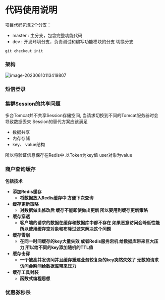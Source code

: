 # 代码使用说明
项目代码包含2个分支：
- master : 主分支，包含完整功能代码
- dev : 开发环境分支，负责测试和编写功能模块的分支
切换分支
```git
git checkout init
```
### 架构

![image-20230610113419807](G:\Project\Commont\Comment-System\hm-dianping-init\README.assets\image-20230610113419807.png)

### 短信登录

### 集群Session的共享问题
多台Tomcat并不共享Session存储空间, 当请求切换到不同的Tomcat服务器时会导致数据丢失
Session的替代方案应该满足
- 数据共享
- 内存存储
- key、 value结构

所以将验证信息保存在Redis中 以Token为key值 user对象为value

### 商户查询缓存

<b>包括技术<b/>

- 添加Redis缓存
  - 将数据放入Redis缓存中 方便下次查询
- 缓存更新策略
  - 对数据做出修改后 缓存不能即使做出更新 所以要用到缓存更新策略
- 缓存穿透
  - 客户端的请求的数据在缓存和数据库中都不存在 如果恶意访问会降低性能 所以使用缓存空对象和布隆过滤来解决这个问题
- 缓存雪崩
  - 在同一时间缓存的key大量失效 或者Redis服务宕机 给数据库带来巨大压力 所以给不同的key添加随机的TTL值
- 缓存击穿 
  - 一个被高并发访问并且缓存重建业务较复杂的key突然失效了 无数的请求访问会瞬间给数据库带来压力
- 缓存工具封装
  - 函数式编程思想  
### 优惠券秒杀
